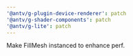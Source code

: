 ```yaml
---
'@antv/g-plugin-device-renderer': patch
'@antv/g-shader-components': patch
'@antv/g-lite': patch
---
```


Make FillMesh instanced to enhance perf.
